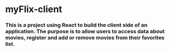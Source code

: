 # myFlix-client
### This is a project using React to build the client side of an application. The purpose is to allow users to access data about movies, register and add or remove movies from their favorites list.
